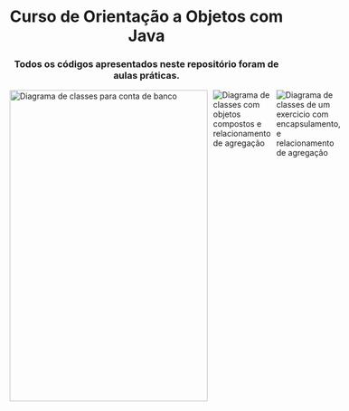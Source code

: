 <h1 align="center"> Curso de Orientação a Objetos com <strong>Java</strong> </h1>

<h3 align="center"> Todos os códigos apresentados neste repositório foram de aulas práticas. </h3>

<div style="display: flex; justify-content: space-between;">
    <img src="https://i.imgur.com/0IRVopJ.png" height="550" width="350" alt="Diagrama de classes para conta de banco" style="margin-left: 10px"/>
    <img src="https://i.imgur.com/DQExFaX.png" alt="Diagrama de classes com objetos compostos e relacionamento de agregação" style="margin-left: 10px"> 
    <img src="https://i.imgur.com/LWpiWFA.png" alt="Diagrama de classes de um exercicio com encapsulamento, e relacionamento de agregação" style="margin-left: 10px"> 
</div>

